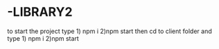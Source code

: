 # -LIBRARY2

to start the project type 1) npm i  2)npm start
then cd to client folder and type 1) npm i 2)npm start
